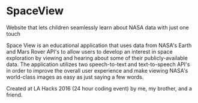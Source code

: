 # SpaceView
Website that lets children seamlessly learn about NASA data with just one touch

Space View is an educational application that uses data from NASA's Earth and Mars Rover API's to allow users to develop an interest 
in space exploration by viewing and hearing about some of their publicly-available data.  The application utilizes two 
speech-to-text and text-to-speech API's in order to improve the overall user experience and make viewing NASA's world-class 
images as easy as just saying a few words.

Created at LA Hacks 2016 (24 hour coding event) by me, my brother, and a friend.
